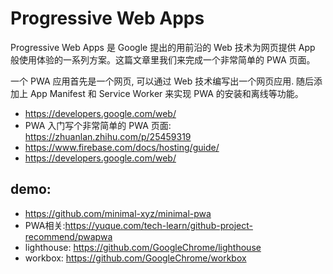 # Progressive Web Apps

Progressive Web Apps 是 Google 提出的用前沿的 Web 技术为网页提供 App 般使用体验的一系列方案。这篇文章里我们来完成一个非常简单的 PWA 页面。

一个 PWA 应用首先是一个网页, 可以通过 Web 技术编写出一个网页应用. 随后添加上 App Manifest 和 Service Worker 来实现 PWA 的安装和离线等功能。

* https://developers.google.com/web/
* PWA 入门写个非常简单的 PWA 页面: https://zhuanlan.zhihu.com/p/25459319
* https://www.firebase.com/docs/hosting/guide/
* https://developers.google.com/web/

## demo: 
- https://github.com/minimal-xyz/minimal-pwa
- PWA相关:https://yuque.com/tech-learn/github-project-recommend/pwapwa
- lighthouse: https://github.com/GoogleChrome/lighthouse
- workbox: https://github.com/GoogleChrome/workbox

